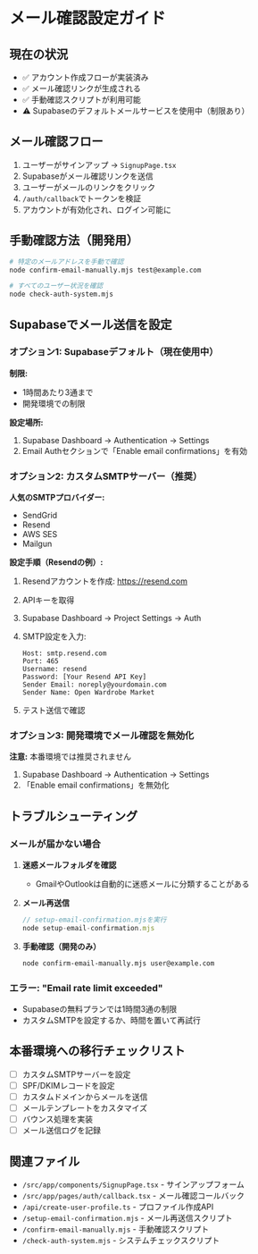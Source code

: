 # メール確認設定ガイド

## 現在の状況

- ✅ アカウント作成フローが実装済み
- ✅ メール確認リンクが生成される
- ✅ 手動確認スクリプトが利用可能
- ⚠️ Supabaseのデフォルトメールサービスを使用中（制限あり）

## メール確認フロー

1. ユーザーがサインアップ → `SignupPage.tsx`
2. Supabaseがメール確認リンクを送信
3. ユーザーがメールのリンクをクリック
4. `/auth/callback`でトークンを検証
5. アカウントが有効化され、ログイン可能に

## 手動確認方法（開発用）

```bash
# 特定のメールアドレスを手動で確認
node confirm-email-manually.mjs test@example.com

# すべてのユーザー状況を確認
node check-auth-system.mjs
```

## Supabaseでメール送信を設定

### オプション1: Supabaseデフォルト（現在使用中）

**制限:**
- 1時間あたり3通まで
- 開発環境での制限

**設定場所:**
1. Supabase Dashboard → Authentication → Settings
2. Email Authセクションで「Enable email confirmations」を有効

### オプション2: カスタムSMTPサーバー（推奨）

**人気のSMTPプロバイダー:**
- SendGrid
- Resend
- AWS SES
- Mailgun

**設定手順（Resendの例）:**

1. Resendアカウントを作成: https://resend.com

2. APIキーを取得

3. Supabase Dashboard → Project Settings → Auth

4. SMTP設定を入力:
   ```
   Host: smtp.resend.com
   Port: 465
   Username: resend
   Password: [Your Resend API Key]
   Sender Email: noreply@yourdomain.com
   Sender Name: Open Wardrobe Market
   ```

5. テスト送信で確認

### オプション3: 開発環境でメール確認を無効化

**注意:** 本番環境では推奨されません

1. Supabase Dashboard → Authentication → Settings
2. 「Enable email confirmations」を無効化

## トラブルシューティング

### メールが届かない場合

1. **迷惑メールフォルダを確認**
   - GmailやOutlookは自動的に迷惑メールに分類することがある

2. **メール再送信**
   ```javascript
   // setup-email-confirmation.mjsを実行
   node setup-email-confirmation.mjs
   ```

3. **手動確認（開発のみ）**
   ```bash
   node confirm-email-manually.mjs user@example.com
   ```

### エラー: "Email rate limit exceeded"

- Supabaseの無料プランでは1時間3通の制限
- カスタムSMTPを設定するか、時間を置いて再試行

## 本番環境への移行チェックリスト

- [ ] カスタムSMTPサーバーを設定
- [ ] SPF/DKIMレコードを設定
- [ ] カスタムドメインからメールを送信
- [ ] メールテンプレートをカスタマイズ
- [ ] バウンス処理を実装
- [ ] メール送信ログを記録

## 関連ファイル

- `/src/app/components/SignupPage.tsx` - サインアップフォーム
- `/src/app/pages/auth/callback.tsx` - メール確認コールバック
- `/api/create-user-profile.ts` - プロファイル作成API
- `/setup-email-confirmation.mjs` - メール再送信スクリプト
- `/confirm-email-manually.mjs` - 手動確認スクリプト
- `/check-auth-system.mjs` - システムチェックスクリプト